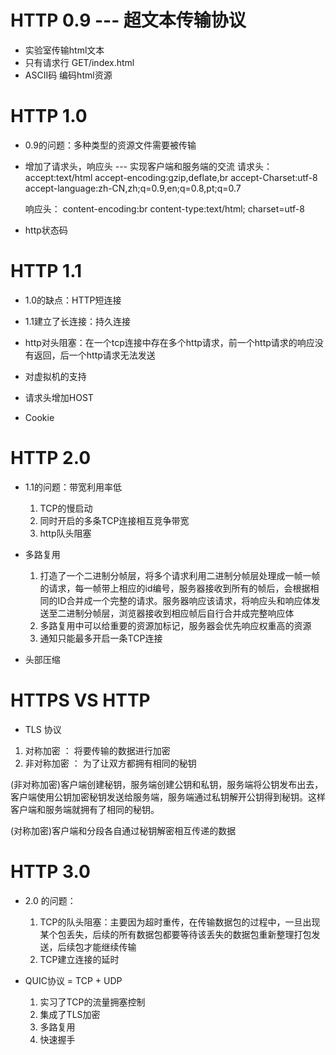 # HTTP 0.9  --- 超文本传输协议
- 实验室传输html文本
- 只有请求行    GET/index.html
- ASCII码 编码html资源

# HTTP 1.0 
- 0.9的问题：多种类型的资源文件需要被传输
- 增加了请求头，响应头 --- 实现客户端和服务端的交流
    请求头：
        accept:text/html
        accept-encoding:gzip,deflate,br
        accept-Charset:utf-8
        accept-language:zh-CN,zh;q=0.9,en;q=0.8,pt;q=0.7

    响应头：
        content-encoding:br
        content-type:text/html; charset=utf-8

- http状态码

# HTTP 1.1
 - 1.0的缺点：HTTP短连接
 - 1.1建立了长连接：持久连接

 - http对头阻塞：在一个tcp连接中存在多个http请求，前一个http请求的响应没有返回，后一个http请求无法发送

 - 对虚拟机的支持
 
 - 请求头增加HOST

 - Cookie 

 # HTTP 2.0
 - 1.1的问题：带宽利用率低
    1. TCP的慢启动
    2. 同时开启的多条TCP连接相互竞争带宽
    3. http队头阻塞

 - 多路复用
    1. 打造了一个二进制分帧层，将多个请求利用二进制分帧层处理成一帧一帧的请求，每一帧带上相应的id编号，服务器接收到所有的帧后，会根据相同的ID合并成一个完整的请求。服务器响应该请求，将响应头和响应体发送至二进制分帧层，浏览器接收到相应帧后自行合并成完整响应体
    2. 多路复用中可以给重要的资源加标记，服务器会优先响应权重高的资源
    3. 通知只能最多开启一条TCP连接

- 头部压缩

# HTTPS  VS  HTTP
 - TLS 协议
  1. 对称加密 ： 将要传输的数据进行加密
  2. 非对称加密 ： 为了让双方都拥有相同的秘钥

(非对称加密)客户端创建秘钥，服务端创建公钥和私钥，服务端将公钥发布出去，客户端使用公钥加密秘钥发送给服务端，服务端通过私钥解开公钥得到秘钥。这样客户端和服务端就拥有了相同的秘钥。

(对称加密)客户端和分段各自通过秘钥解密相互传递的数据

# HTTP 3.0
  - 2.0 的问题：
    1. TCP的队头阻塞：主要因为超时重传，在传输数据包的过程中，一旦出现某个包丢失，后续的所有数据包都要等待该丢失的数据包重新整理打包发送，后续包才能继续传输
    2. TCP建立连接的延时

  - QUIC协议 = TCP + UDP
    1. 实习了TCP的流量拥塞控制
    2. 集成了TLS加密
    3. 多路复用
    4. 快速握手